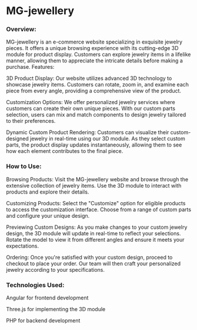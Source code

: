 # MG-jewellery

### Overview:

MG-jewellery is an e-commerce website specializing in exquisite jewelry pieces. It offers a unique browsing experience with its cutting-edge 3D module for product display. Customers can explore jewelry items in a lifelike manner, allowing them to appreciate the intricate details before making a purchase.
Features:

3D Product Display: Our website utilizes advanced 3D technology to showcase jewelry items. Customers can rotate, zoom in, and examine each piece from every angle, providing a comprehensive view of the product.

Customization Options: We offer personalized jewelry services where customers can create their own unique pieces. With our custom parts selection, users can mix and match components to design jewelry tailored to their preferences.

Dynamic Custom Product Rendering: Customers can visualize their custom-designed jewelry in real-time using our 3D module. As they select custom parts, the product display updates instantaneously, allowing them to see how each element contributes to the final piece.

### How to Use:

Browsing Products: Visit the MG-jewellery website and browse through the extensive collection of jewelry items. Use the 3D module to interact with products and explore their details.

Customizing Products: Select the "Customize" option for eligible products to access the customization interface. Choose from a range of custom parts and configure your unique design.

Previewing Custom Designs: As you make changes to your custom jewelry design, the 3D module will update in real-time to reflect your selections. Rotate the model to view it from different angles and ensure it meets your expectations.

Ordering: Once you're satisfied with your custom design, proceed to checkout to place your order. Our team will then craft your personalized jewelry according to your specifications.

### Technologies Used:

Angular for frontend development

Three.js for implementing the 3D module

PHP for backend development
